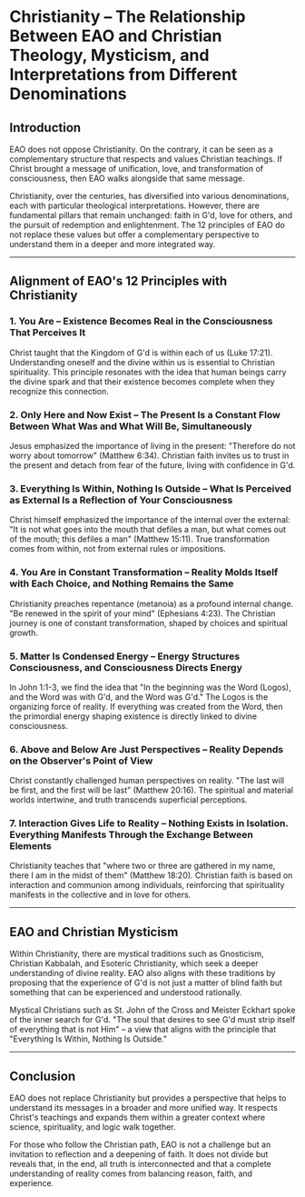 # Christianity – The Relationship Between EAO and Christian Theology, Mysticism, and Interpretations from Different Denominations

## Introduction
EAO does not oppose Christianity. On the contrary, it can be seen as a complementary structure that respects and values Christian teachings. If Christ brought a message of unification, love, and transformation of consciousness, then EAO walks alongside that same message.

Christianity, over the centuries, has diversified into various denominations, each with particular theological interpretations. However, there are fundamental pillars that remain unchanged: faith in G'd, love for others, and the pursuit of redemption and enlightenment. The 12 principles of EAO do not replace these values but offer a complementary perspective to understand them in a deeper and more integrated way.

---

## Alignment of EAO's 12 Principles with Christianity

### 1. **You Are – Existence Becomes Real in the Consciousness That Perceives It**
Christ taught that the Kingdom of G'd is within each of us (Luke 17:21). Understanding oneself and the divine within us is essential to Christian spirituality. This principle resonates with the idea that human beings carry the divine spark and that their existence becomes complete when they recognize this connection.

### 2. **Only Here and Now Exist – The Present Is a Constant Flow Between What Was and What Will Be, Simultaneously**
Jesus emphasized the importance of living in the present: "Therefore do not worry about tomorrow" (Matthew 6:34). Christian faith invites us to trust in the present and detach from fear of the future, living with confidence in G'd.

### 3. **Everything Is Within, Nothing Is Outside – What Is Perceived as External Is a Reflection of Your Consciousness**
Christ himself emphasized the importance of the internal over the external: "It is not what goes into the mouth that defiles a man, but what comes out of the mouth; this defiles a man" (Matthew 15:11). True transformation comes from within, not from external rules or impositions.

### 4. **You Are in Constant Transformation – Reality Molds Itself with Each Choice, and Nothing Remains the Same**
Christianity preaches repentance (metanoia) as a profound internal change. "Be renewed in the spirit of your mind" (Ephesians 4:23). The Christian journey is one of constant transformation, shaped by choices and spiritual growth.

### 5. **Matter Is Condensed Energy – Energy Structures Consciousness, and Consciousness Directs Energy**
In John 1:1-3, we find the idea that "In the beginning was the Word (Logos), and the Word was with G'd, and the Word was G'd." The Logos is the organizing force of reality. If everything was created from the Word, then the primordial energy shaping existence is directly linked to divine consciousness.

### 6. **Above and Below Are Just Perspectives – Reality Depends on the Observer's Point of View**
Christ constantly challenged human perspectives on reality. "The last will be first, and the first will be last" (Matthew 20:16). The spiritual and material worlds intertwine, and truth transcends superficial perceptions.

### 7. **Interaction Gives Life to Reality – Nothing Exists in Isolation. Everything Manifests Through the Exchange Between Elements**
Christianity teaches that "where two or three are gathered in my name, there I am in the midst of them" (Matthew 18:20). Christian faith is based on interaction and communion among individuals, reinforcing that spirituality manifests in the collective and in love for others.

---

## EAO and Christian Mysticism

Within Christianity, there are mystical traditions such as Gnosticism, Christian Kabbalah, and Esoteric Christianity, which seek a deeper understanding of divine reality. EAO also aligns with these traditions by proposing that the experience of G'd is not just a matter of blind faith but something that can be experienced and understood rationally.

Mystical Christians such as St. John of the Cross and Meister Eckhart spoke of the inner search for G'd. "The soul that desires to see G'd must strip itself of everything that is not Him" – a view that aligns with the principle that "Everything Is Within, Nothing Is Outside."

---

## Conclusion
EAO does not replace Christianity but provides a perspective that helps to understand its messages in a broader and more unified way. It respects Christ's teachings and expands them within a greater context where science, spirituality, and logic walk together.

For those who follow the Christian path, EAO is not a challenge but an invitation to reflection and a deepening of faith. It does not divide but reveals that, in the end, all truth is interconnected and that a complete understanding of reality comes from balancing reason, faith, and experience.
